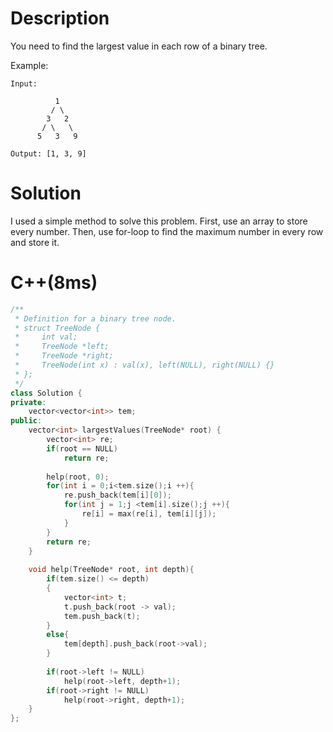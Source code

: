 # Description
You need to find the largest value in each row of a binary tree.


Example:
```
Input: 

          1
         / \
        3   2
       / \   \  
      5   3   9 

Output: [1, 3, 9]

```
# Solution
I used a simple method to solve this problem. First, use an array to store every number. Then, use for-loop to find the maximum number in every row and store it. 
# C++(8ms)
```cpp
/**
 * Definition for a binary tree node.
 * struct TreeNode {
 *     int val;
 *     TreeNode *left;
 *     TreeNode *right;
 *     TreeNode(int x) : val(x), left(NULL), right(NULL) {}
 * };
 */
class Solution {
private:
    vector<vector<int>> tem;
public:
    vector<int> largestValues(TreeNode* root) {
        vector<int> re;
        if(root == NULL)
            return re;
       
        help(root, 0);
        for(int i = 0;i<tem.size();i ++){
            re.push_back(tem[i][0]);
            for(int j = 1;j <tem[i].size();j ++){
                re[i] = max(re[i], tem[i][j]);
            }
        }
        return re;
    }
    
    void help(TreeNode* root, int depth){
        if(tem.size() <= depth)
        {
            vector<int> t;
            t.push_back(root -> val);
            tem.push_back(t);
        }
        else{
            tem[depth].push_back(root->val);
        }
        
        if(root->left != NULL)
            help(root->left, depth+1);
        if(root->right != NULL)
            help(root->right, depth+1);
    }
};
```
